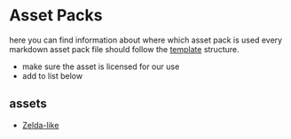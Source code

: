 # Asset Packs

here you can find information about where which asset pack is used
every markdown asset pack file should follow the [template](asset-template.md) structure.

- make sure the asset is licensed for our use
- add to list below

## assets

- [Zelda-like](zelda-like-tileset-and-sprites.md)
